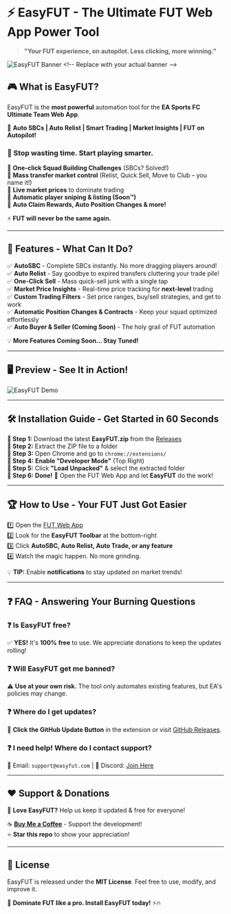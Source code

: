 # ⚡ EasyFUT - The Ultimate FUT Web App Power Tool  
> **"Your FUT experience, on autopilot. Less clicking, more winning."**  

![EasyFUT Banner]([https://yourimageurl.com/banner.png](https://raw.githubusercontent.com/Kava4/EasyFUT/refs/heads/main/easyfut.png)) <!-- Replace with your actual banner -->

## 🎮 What is EasyFUT?  
EasyFUT is the **most powerful** automation tool for the **EA Sports FC Ultimate Team Web App**.  

🚀 **Auto SBCs | Auto Relist | Smart Trading | Market Insights | FUT on Autopilot!**  

### **📌 Stop wasting time. Start playing smarter.**  
🔹 **One-click Squad Building Challenges** (SBCs? Solved!)  
🔹 **Mass transfer market control** (Relist, Quick Sell, Move to Club – you name it!)  
🔹 **Live market prices** to dominate trading  
🔹 **Automatic player sniping & listing (Soon™)**  
🔹 **Auto Claim Rewards, Auto Position Changes & more!**  

⚡ **FUT will never be the same again.**  

---

## 🎯 Features - What Can It Do?  
✅ **AutoSBC** - Complete SBCs instantly. No more dragging players around!  
✅ **Auto Relist** - Say goodbye to expired transfers cluttering your trade pile!  
✅ **One-Click Sell** - Mass quick-sell junk with a single tap  
✅ **Market Price Insights** - Real-time price tracking for **next-level** trading  
✅ **Custom Trading Filters** - Set price ranges, buy/sell strategies, and get to work  
✅ **Automatic Position Changes & Contracts** - Keep your squad optimized effortlessly  
✅ **Auto Buyer & Seller (Coming Soon)** - The holy grail of FUT automation  

💡 **More Features Coming Soon… Stay Tuned!**  

---

## 🖥️ Preview - See It in Action!  
![EasyFUT Demo](https://yourimageurl.com/demo.gif) <!-- Replace with actual GIF for max coolness -->

---

## 🛠 Installation Guide - Get Started in 60 Seconds  
**📌 Step 1:** Download the latest **EasyFUT.zip** from the [Releases](https://github.com/kava4/EasyFUT/releases)  
**📌 Step 2:** Extract the ZIP file to a folder  
**📌 Step 3:** Open Chrome and go to `chrome://extensions/`  
**📌 Step 4:** **Enable "Developer Mode"** (Top Right)  
**📌 Step 5:** Click **"Load Unpacked"** & select the extracted folder  
**📌 Step 6:** **Done!** 🎉 Open the FUT Web App and let **EasyFUT** do the work!  

---

## 🏆 How to Use - Your FUT Just Got Easier  
1️⃣ Open the [FUT Web App](https://www.ea.com/ea-sports-fc/ultimate-team/web-app/)  
2️⃣ Look for the **EasyFUT Toolbar** at the bottom-right  
3️⃣ Click **AutoSBC, Auto Relist, Auto Trade, or any feature**  
4️⃣ Watch the magic happen. No more grinding.  

💡 **TIP:** Enable **notifications** to stay updated on market trends!  

---

## ❓ FAQ - Answering Your Burning Questions  
### **❓ Is EasyFUT free?**  
✅ **YES!** It's **100% free** to use. We appreciate donations to keep the updates rolling!  

### **❓ Will EasyFUT get me banned?**  
⚠️ **Use at your own risk.** The tool only automates existing features, but EA's policies may change.  

### **❓ Where do I get updates?**  
🔄 **Click the GitHub Update Button** in the extension or visit [GitHub Releases](https://github.com/kava4/EasyFUT/releases).  

### **❓ I need help! Where do I contact support?**  
📩 Email: `support@easyfut.com` | 📢 Discord: [Join Here](https://discord.gg/yourdiscord)  

---

## ❤️ Support & Donations  
🚀 **Love EasyFUT?** Help us keep it updated & free for everyone!  

☕ [**Buy Me a Coffee**](https://buymeacoffee.com/EasyFUT) - Support the development!  
⭐ **Star this repo** to show your appreciation!  

---

## 📝 License  
EasyFUT is released under the **MIT License**. Feel free to use, modify, and improve it.  

📢 **Dominate FUT like a pro. Install EasyFUT today!** ⚡🔥  
